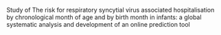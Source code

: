 Study of The risk for respiratory syncytial virus associated hospitalisation by chronological month of age and by birth month in infants: a global systematic analysis and development of an online prediction tool

